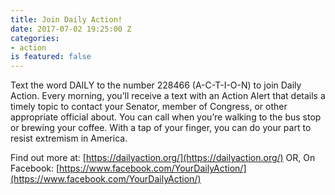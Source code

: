 ```yaml
---
title: Join Daily Action!
date: 2017-07-02 19:25:00 Z
categories:
- action
is featured: false
---
```


Text the word DAILY to the number 228466 (A-C-T-I-O-N) to join Daily Action. Every morning, you’ll receive a text with an Action Alert that details a timely topic to contact your Senator, member of Congress, or other appropriate official about. You can call when you’re walking to the bus stop or brewing your coffee. With a tap of your finger, you can do your part to resist extremism in America.

Find out more at: [https://dailyaction.org/](https://dailyaction.org/) 
OR, On Facebook: [https://www.facebook.com/YourDailyAction/](https://www.facebook.com/YourDailyAction/)